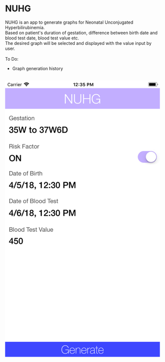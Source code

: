 # NUHG

NUHG is an app to generate graphs for Neonatal Unconjugated Hyperbilirubinemia.<br/>
Based on patient's duration of gestation, difference between birth date and blood test date, blood test value etc.<br/>
The desired graph will be selected and displayed with the value input by user.<br/>
<br/>
To Do:<br/>
<ul>
  <li>Graph generation history</li>
</ul>
<br/>
<img src="https://github.com/ErnestFan/NUHG/blob/master/Images/NUHG_screenshot_1.png?raw=true"
<img src="https://github.com/ErnestFan/NUHG/blob/master/Images/NUHG_screenshot_2.png?raw=true"
<img src="https://github.com/ErnestFan/NUHG/blob/master/Images/NUHG_screenshot_3.png?raw=true"
